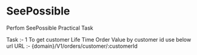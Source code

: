 # SeePossible
Perfom SeePossible Practical Task

Task :- 1 To get customer Life Time Order Value by customer id use below url
URL :- {domain}/V1/orders/customer/:customerId


